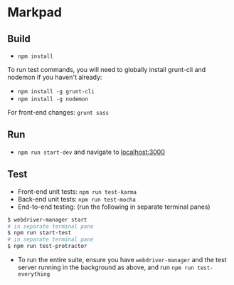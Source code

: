 # Markpad

## Build

* `npm install`

To run test commands, you will need to globally install grunt-cli and nodemon if you haven't already:
* `npm install -g grunt-cli`
* `npm install -g nodemon`

For front-end changes: `grunt sass`

## Run

* `npm run start-dev` and navigate to [localhost:3000](http://localhost:3000/)

## Test

* Front-end unit tests: `npm run test-karma`
* Back-end unit tests: `npm run test-mocha`
* End-to-end testing: (run the following in separate terminal panes)
```sh
$ webdriver-manager start
# in separate terminal pane
$ npm run start-test
# in separate terminal pane
$ npm run test-protractor
```
* To run the entire suite, ensure you have `webdriver-manager` and the test server running in the background as above, and run `npm run test-everything`
